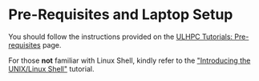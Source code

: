 # Pre-Requisites and Laptop Setup 

You should follow the instructions provided on the [ULHPC Tutorials: Pre-requisites](https://ulhpc-tutorials.readthedocs.io/en/latest/setup/preliminaries/) page. 

For those **not** familiar with Linux Shell, kindly refer to the ["Introducing the UNIX/Linux Shell"](https://ulhpc-tutorials.readthedocs.io/en/latest/linux-shell/) tutorial. 

